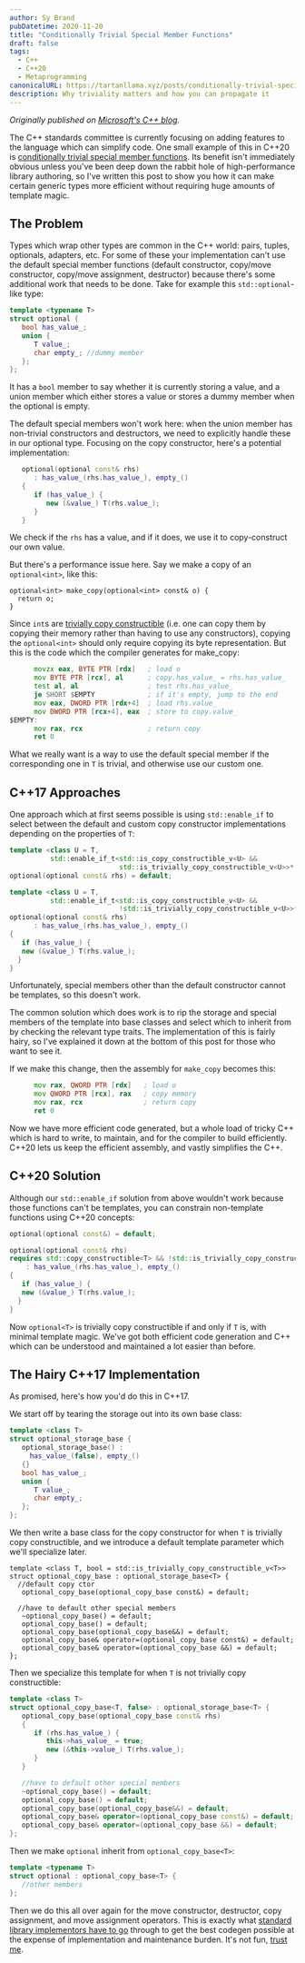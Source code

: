```yaml
---
author: Sy Brand
pubDatetime: 2020-11-20
title: "Conditionally Trivial Special Member Functions"
draft: false
tags:
  - C++
  - C++20
  - Metaprogramming
canonicalURL: https://tartanllama.xyz/posts/conditionally-trivial-special-member-functions
description: Why triviality matters and how you can propagate it
---
```


_Originally published on [Microsoft's C++ blog](https://devblogs.microsoft.com/cppblog/conditionally-trivial-special-member-functions/)._

The C++ standards committee is currently focusing on adding features to the language which can simplify code. One small example of this in C++20 is [conditionally trivial special member functions](http://www.open-std.org/jtc1/sc22/wg21/docs/papers/2019/p0848r3.html). Its benefit isn't immediately obvious unless you've been deep down the rabbit hole of high-performance library authoring, so I've written this post to show you how it can make certain generic types more efficient without requiring huge amounts of template magic.

## The Problem

Types which wrap other types are common in the C++ world: pairs, tuples, optionals, adapters, etc. For some of these your implementation can't use the default special member functions (default constructor, copy/move constructor, copy/move assignment, destructor) because there's some additional work that needs to be done. Take for example this `std::optional`-like type:

```cpp
template <typename T>
struct optional {
   bool has_value_;
   union {
      T value_;
      char empty_; //dummy member
   };
};
```

It has a `bool` member to say whether it is currently storing a value, and a union member which either stores a value or stores a dummy member when the optional is empty.

The default special members won't work here: when the union member has non-trivial constructors and destructors, we need to explicitly handle these in our optional type. Focusing on the copy constructor, here's a potential implementation:

```cpp
   optional(optional const& rhs)
      : has_value_(rhs.has_value_), empty_()
   {
      if (has_value_) {
         new (&value_) T(rhs.value_);
      }
   }
```

We check if the `rhs` has a value, and if it does, we use it to copy-construct our own value.

But there's a performance issue here. Say we make a copy of an `optional<int>`, like this:

```
optional<int> make_copy(optional<int> const& o) {
  return o;
}
```

Since `int`s are [trivially copy constructible](https://en.cppreference.com/w/cpp/language/copy_constructor#Trivial_copy_constructor) (i.e. one can copy them by copying their memory rather than having to use any constructors), copying the `optional<int>` should only require copying its byte representation. But this is the code which the compiler generates for make_copy:

```asm
      movzx eax, BYTE PTR [rdx]   ; load o
      mov BYTE PTR [rcx], al      ; copy.has_value_ = rhs.has_value_
      test al, al                 ; test rhs.has_value_
      je SHORT $EMPTY             ; if it's empty, jump to the end
      mov eax, DWORD PTR [rdx+4]  ; load rhs.value_
      mov DWORD PTR [rcx+4], eax  ; store to copy.value_
$EMPTY:
      mov rax, rcx                ; return copy
      ret 0
```

What we really want is a way to use the default special member if the corresponding one in `T` is trivial, and otherwise use our custom one.

## C++17 Approaches

One approach which at first seems possible is using `std::enable_if` to select between the default and custom copy constructor implementations depending on the properties of `T`:

```cpp
template <class U = T,
          std::enable_if_t<std::is_copy_constructible_v<U> &&
                           std::is_trivially_copy_constructible_v<U>>* = nullptr>
optional(optional const& rhs) = default;

template <class U = T,
          std::enable_if_t<std::is_copy_constructible_v<U> &&
                           !std::is_trivially_copy_constructible_v<U>>* = nullptr>
optional(optional const& rhs)
      : has_value_(rhs.has_value_), empty_()
{
   if (has_value_) {
   new (&value_) T(rhs.value_);
  }
}
```

Unfortunately, special members other than the default constructor cannot be templates, so this doesn't work.

The common solution which does work is to rip the storage and special members of the template into base classes and select which to inherit from by checking the relevant type traits. The implementation of this is fairly hairy, so I've explained it down at the bottom of this post for those who want to see it.

If we make this change, then the assembly for `make_copy` becomes this:

```asm
      mov rax, QWORD PTR [rdx]   ; load o
      mov QWORD PTR [rcx], rax   ; copy memory
      mov rax, rcx               ; return copy
      ret 0
```

Now we have more efficient code generated, but a whole load of tricky C++ which is hard to write, to maintain, and for the compiler to build efficiently. C++20 lets us keep the efficient assembly, and vastly simplifies the C++.

## C++20 Solution

Although our `std::enable_if` solution from above wouldn't work because those functions can't be templates, you can constrain non-template functions using C++20 concepts:

```cpp
optional(optional const&) = default;

optional(optional const& rhs)
requires std::copy_constructible<T> && !std::is_trivially_copy_constructible_v<T>
    : has_value_(rhs.has_value_), empty_()
{
   if (has_value_) {
   new (&value_) T(rhs.value_);
  }
}
```

Now `optional<T>` is trivially copy constructible if and only if `T` is, with minimal template magic. We've got both efficient code generation and C++ which can be understood and maintained a lot easier than before.

## The Hairy C++17 Implementation

As promised, here's how you'd do this in C++17.

We start off by tearing the storage out into its own base class:

```cpp
template <class T>
struct optional_storage_base {
   optional_storage_base() :
     has_value_(false), empty_()
   {}
   bool has_value_;
   union {
      T value_;
      char empty_;
   };
};
```

We then write a base class for the copy constructor for when `T` is trivially copy constructible, and we introduce a default template parameter which we'll specialize later.

```
template <class T, bool = std::is_trivially_copy_constructible_v<T>>
struct optional_copy_base : optional_storage_base<T> {
  //default copy ctor
   optional_copy_base(optional_copy_base const&) = default;

  //have to default other special members
   ~optional_copy_base() = default;
   optional_copy_base() = default;
   optional_copy_base(optional_copy_base&&) = default;
   optional_copy_base& operator=(optional_copy_base const&) = default;
   optional_copy_base& operator=(optional_copy_base &&) = default;
};
```

Then we specialize this template for when `T` is not trivially copy constructible:

```cpp
template <class T>
struct optional_copy_base<T, false> : optional_storage_base<T> {
   optional_copy_base(optional_copy_base const& rhs)
   {
      if (rhs.has_value_) {
         this->has_value_ = true;
         new (&this->value_) T(rhs.value_);
      }
   }

   //have to default other special members
   ~optional_copy_base() = default;
   optional_copy_base() = default;
   optional_copy_base(optional_copy_base&&) = default;
   optional_copy_base& operator=(optional_copy_base const&) = default;
   optional_copy_base& operator=(optional_copy_base &&) = default;
};
```

Then we make `optional` inherit from `optional_copy_base<T>`:

```cpp
template <typename T>
struct optional : optional_copy_base<T> {
   //other members
};
```

Then we do this all over again for the move constructor, destructor, copy assignment, and move assignment operators. This is exactly what [standard library implementors have to go](https://github.com/microsoft/STL/blob/main/stl/inc/optional) through to get the best codegen possible at the expense of implementation and maintenance burden. It's not fun, [trust me](https://github.com/TartanLlama/optional).
